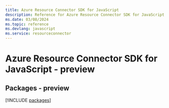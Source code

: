 ```yaml
---
title: Azure Resource Connector SDK for JavaScript
description: Reference for Azure Resource Connector SDK for JavaScript
ms.date: 03/08/2024
ms.topic: reference
ms.devlang: javascript
ms.service: resourceconnector
---
```

# Azure Resource Connector SDK for JavaScript - preview
## Packages - preview
[!INCLUDE [packages](resource-connector-index.md)]